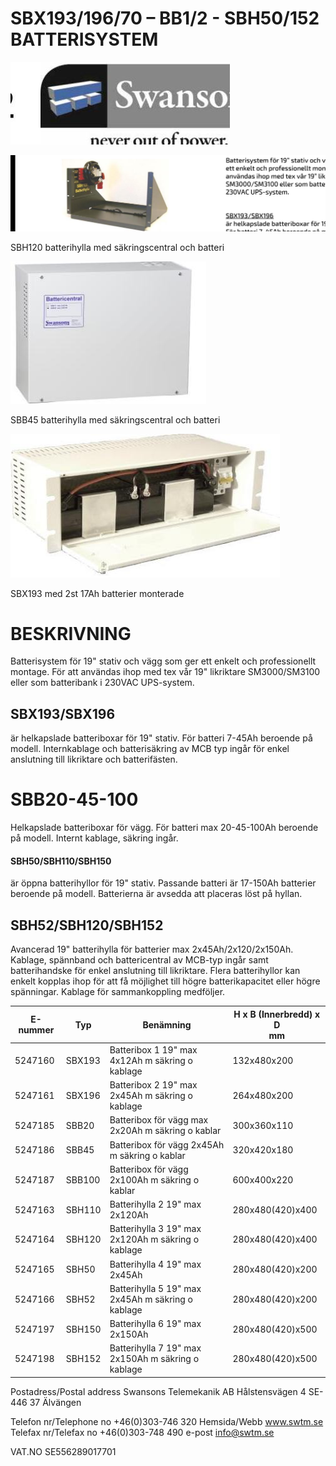 # SBX193/196/70 – BB1/2 - SBH50/152 BATTERISYSTEM

![](_page_0_Picture_1.jpeg)

![](_page_0_Picture_2.jpeg)

SBH120 batterihylla med säkringscentral och batteri

![](_page_0_Figure_4.jpeg)

SBB45 batterihylla med säkringscentral och batteri

![](_page_0_Picture_6.jpeg)

SBX193 med 2st 17Ah batterier monterade

# BESKRIVNING

Batterisystem för 19" stativ och vägg som ger ett enkelt och professionellt montage. För att användas ihop med tex vår 19" likriktare SM3000/SM3100 eller som batteribank i 230VAC UPS-system.

## SBX193/SBX196

är helkapslade batteriboxar för 19" stativ. För batteri 7-45Ah beroende på modell. Internkablage och batterisäkring av MCB typ ingår för enkel anslutning till likriktare och batterifästen.

# SBB20-45-100

Helkapslade batteriboxar för vägg. För batteri max 20-45-100Ah beroende på modell. Internt kablage, säkring ingår.

#### SBH50/SBH110/SBH150

är öppna batterihyllor för 19" stativ. Passande batteri är 17-150Ah batterier beroende på modell. Batterierna är avsedda att placeras löst på hyllan.

## SBH52/SBH120/SBH152

Avancerad 19" batterihylla för batterier max 2x45Ah/2x120/2x150Ah. Kablage, spännband och battericentral av MCB-typ ingår samt batterihandske för enkel anslutning till likriktare. Flera batterihyllor kan enkelt kopplas ihop för att få möjlighet till högre batterikapacitet eller högre spänningar. Kablage för sammankoppling medföljer.

| E-nummer | Typ    | Benämning                                          | H x B (Innerbredd) x D<br>mm |
|----------|--------|----------------------------------------------------|------------------------------|
| 5247160  | SBX193 | Batteribox 1 19" max 4x12Ah m säkring o kablage    | 132x480x200                  |
| 5247161  | SBX196 | Batteribox 2 19" max 2x45Ah m säkring o kablage    | 264x480x200                  |
| 5247185  | SBB20  | Batteribox för vägg max 2x20Ah m säkring o kablar  | 300x360x110                  |
| 5247186  | SBB45  | Batteribox för vägg 2x45Ah m säkring o kablar      | 320x420x180                  |
| 5247187  | SBB100 | Batteribox för vägg 2x100Ah m säkring o kablar     | 600x400x220                  |
| 5247163  | SBH110 | Batterihylla 2 19" max 2x120Ah                     | 280x480(420)x400             |
| 5247164  | SBH120 | Batterihylla 3 19" max 2x120Ah m säkring o kablage | 280x480(420)x400             |
| 5247165  | SBH50  | Batterihylla 4 19" max 2x45Ah                      | 280x480(420)x200             |
| 5247166  | SBH52  | Batterihylla 5 19" max 2x45Ah m säkring o kablage  | 280x480(420)x200             |
| 5247197  | SBH150 | Batterihylla 6 19" max 2x150Ah                     | 280x480(420)x500             |
| 5247198  | SBH152 | Batterihylla 7 19" max 2x150Ah m säkring o kablage | 280x480(420)x500             |

Postadress/Postal address Swansons Telemekanik AB Hålstensvägen 4 SE-446 37 Älvängen

Telefon nr/Telephone no +46(0)303-746 320 Hemsida/Webb www.swtm.se Telefax nr/Telefax no +46(0)303-748 490 e-post info@swtm.se

VAT.NO SE556289017701